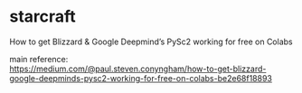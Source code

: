 # starcraft
How to get Blizzard &amp; Google Deepmind’s PySc2 working for free on Colabs

main reference:\
https://medium.com/@paul.steven.conyngham/how-to-get-blizzard-google-deepminds-pysc2-working-for-free-on-colabs-be2e68f18893

## 

